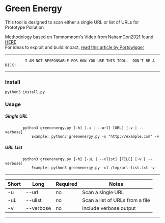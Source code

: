 # Green Energy

This tool is designed to scan either a single URL or list of URLs for Prototype Pollution

Methodology based on Tomnomnom's Video from NahamCon2021 found [HERE](https://www.youtube.com/watch?v=Gv1nK6Wj8qM)  
For ideas to exploit and build impact, [read this article by Portswigger](https://portswigger.net/daily-swig/prototype-pollution-the-dangerous-and-underrated-vulnerability-impacting-javascript-applications)  

******************************************************************************************************
             I AM NOT RESPONSABLE FOR HOW YOU USE THIS TOOL.  DON'T BE A DICK!                     
******************************************************************************************************

### Install

    python3 install.py
    
### Usage

##### Single URL
            python3 greenenergy.py [-h] [-u | --url] [URL] [-v | --verbose]
                Example: python3 greenenergy.py -u "http://example.com" -v

##### URL List
            python3 greenenergy.py [-h] [-uL | --ulist] [FILE] [-v | --verbose]
                Example: python3 greenenergy.py -ul /tmp/url-list.txt -v
------------------------------------------------------------------------------------------------------
|  Short  |    Long    |  Required  |                               Notes                             |
|---------|------------|------------|-----------------------------------------------------------------|
|   -u    |  --url     |     no     |                         Scan a single URL                       |
|   -uL   |  --ulist   |     no     |                   Scan a list of URLs from a file               |
|   -v    |  --verbose |     no     |                       Include verbose output                    |
-------------------------------------------------------------------------------------------------------
